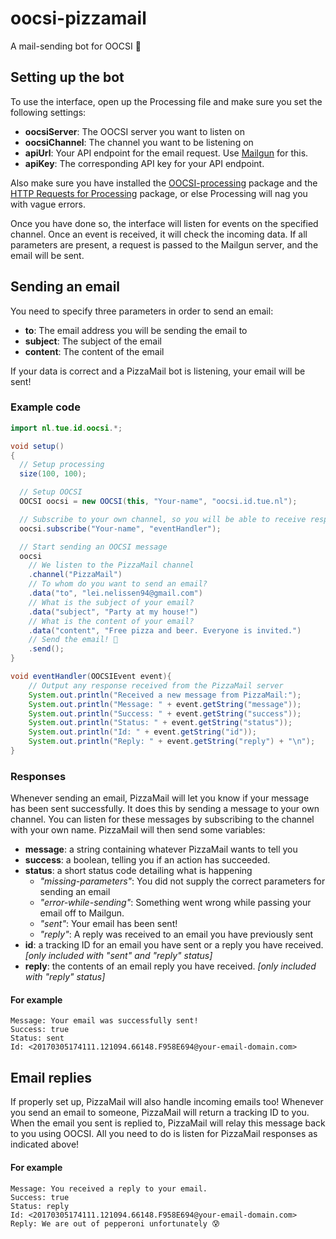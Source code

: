 # oocsi-pizzamail
A mail-sending bot for OOCSI 🍕

## Setting up the bot
To use the interface, open up the Processing file and make sure you set the following settings:

* **oocsiServer**: The OOCSI server you want to listen on
* **oocsiChannel**: The channel you want to be listening on
* **apiUrl**: Your API endpoint for the email request. Use [Mailgun](https://mailgun.com) for this.
* **apiKey**: The corresponding API key for your API endpoint.

Also make sure you have installed the [OOCSI-processing](https://github.com/iddi/oocsi-processing) package and the [HTTP Requests for Processing](https://github.com/runemadsen/HTTP-Requests-for-Processing) package, or else Processing will nag you with vague errors.

Once you have done so, the interface will listen for events on the specified channel. Once an event is received, it will check the incoming data. If all parameters are present, a request is passed to the Mailgun server, and the email will be sent.

## Sending an email
You need to specify three parameters in order to send an email:
* **to**: The email address you will be sending the email to
* **subject**: The subject of the email
* **content**: The content of the email

If your data is correct and a PizzaMail bot is listening, your email will be sent!

### Example code
```java
import nl.tue.id.oocsi.*;

void setup()
{
  // Setup processing
  size(100, 100);

  // Setup OOCSI
  OOCSI oocsi = new OOCSI(this, "Your-name", "oocsi.id.tue.nl");

  // Subscribe to your own channel, so you will be able to receive responses by the PizzaMail server
  oocsi.subscribe("Your-name", "eventHandler");

  // Start sending an OOCSI message
  oocsi
    // We listen to the PizzaMail channel
    .channel("PizzaMail")
    // To whom do you want to send an email?
    .data("to", "lei.nelissen94@gmail.com")
    // What is the subject of your email?
    .data("subject", "Party at my house!")
    // What is the content of your email?
    .data("content", "Free pizza and beer. Everyone is invited.")
    // Send the email! 🍕
    .send();
}

void eventHandler(OOCSIEvent event){
    // Output any response received from the PizzaMail server
    System.out.println("Received a new message from PizzaMail:");
    System.out.println("Message: " + event.getString("message"));
    System.out.println("Success: " + event.getString("success"));
    System.out.println("Status: " + event.getString("status"));
    System.out.println("Id: " + event.getString("id"));
    System.out.println("Reply: " + event.getString("reply") + "\n");
}
```

### Responses
Whenever sending an email, PizzaMail will let you know if your message has been sent successfully. It does this by sending a message to your own channel. You can listen for these messages by subscribing to the channel with your own name. PizzaMail will then send some variables:
* **message**: a string containing whatever PizzaMail wants to tell you
* **success**: a boolean, telling you if an action has succeeded.
* **status**: a short status code detailing what is happening
    * *"missing-parameters"*: You did not supply the correct parameters for sending an email
    * *"error-while-sending"*: Something went wrong while passing your email off to Mailgun.
    * *"sent"*: Your email has been sent!
    * *"reply"*: A reply was received to an email you have previously sent
* **id**: a tracking ID for an email you have sent or a reply you have received. *[only included with "sent" and "reply" status]*
* **reply**: the contents of an email reply you have received. *[only included with "reply" status]*

#### For example
```
Message: Your email was successfully sent!
Success: true
Status: sent
Id: <20170305174111.121094.66148.F958E694@your-email-domain.com>
```

## Email replies
If properly set up, PizzaMail will also handle incoming emails too! Whenever you send an email to someone, PizzaMail will return a tracking ID to you. When the email you sent is replied to, PizzaMail will relay this message back to you using OOCSI. All you need to do is listen for PizzaMail responses as indicated above!

#### For example
```
Message: You received a reply to your email.
Success: true
Status: reply
Id: <20170305174111.121094.66148.F958E694@your-email-domain.com>
Reply: We are out of pepperoni unfortunately 😰
```
